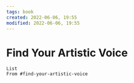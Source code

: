 ```yaml
---
tags: book 
created: 2022-06-06, 19:55
modified: 2022-06-06, 19:55
---
```


# Find Your Artistic Voice
```dataview
List
From #find-your-artistic-voice 
```